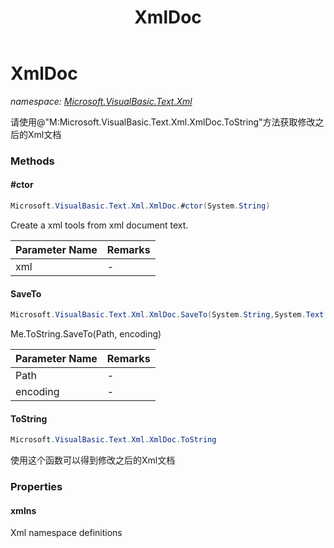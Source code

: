﻿---
title: XmlDoc
---

# XmlDoc
_namespace: [Microsoft.VisualBasic.Text.Xml](N-Microsoft.VisualBasic.Text.Xml.html)_

请使用@"M:Microsoft.VisualBasic.Text.Xml.XmlDoc.ToString"方法获取修改之后的Xml文档

### Methods

#### #ctor
```csharp
Microsoft.VisualBasic.Text.Xml.XmlDoc.#ctor(System.String)
```
Create a xml tools from xml document text.

|Parameter Name|Remarks|
|--------------|-------|
|xml|-|


#### SaveTo
```csharp
Microsoft.VisualBasic.Text.Xml.XmlDoc.SaveTo(System.String,System.Text.Encoding)
```
Me.ToString.SaveTo(Path, encoding)

|Parameter Name|Remarks|
|--------------|-------|
|Path|-|
|encoding|-|


#### ToString
```csharp
Microsoft.VisualBasic.Text.Xml.XmlDoc.ToString
```
使用这个函数可以得到修改之后的Xml文档



### Properties

#### xmlns
Xml namespace definitions


